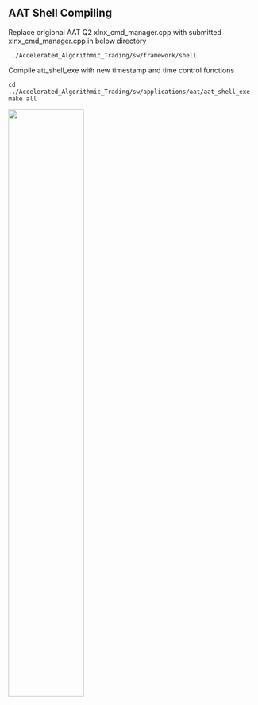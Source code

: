 ## AAT Shell Compiling
Replace origional AAT Q2 xlnx_cmd_manager.cpp with submitted xlnx_cmd_manager.cpp in below directory

    ../Accelerated_Algorithmic_Trading/sw/framework/shell
  
Compile att_shell_exe with new timestamp and time control functions

    cd ../Accelerated_Algorithmic_Trading/sw/applications/aat/aat_shell_exe
    make all

<img src="https://user-images.githubusercontent.com/11850122/155716224-b657dfe2-7f4a-4e56-8aab-4fef7bff3ce4.png" width=55%>
